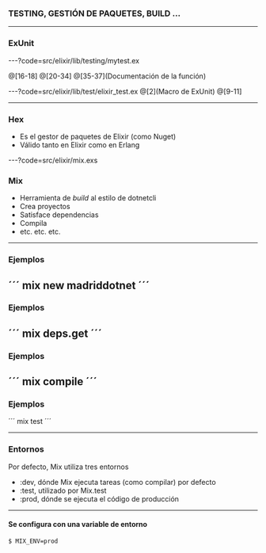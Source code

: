 ### TESTING, GESTIÓN DE PAQUETES, BUILD ...

---

### ExUnit

---?code=src/elixir/lib/testing/mytest.ex

@[16-18]
@[20-34]
@[35-37](Documentación de la función)

---?code=src/elixir/lib/test/elixir_test.ex
@[2](Macro de ExUnit)
@[9-11]

---

### Hex

- Es el gestor de paquetes de Elixir (como Nuget)
- Válido tanto en Elixir como en Erlang


---?code=src/elixir/mix.exs

### Mix

- Herramienta de *build* al estilo de dotnetcli
- Crea proyectos
- Satisface dependencias
- Compila
- etc. etc. etc.

---

### Ejemplos

´´´
mix new madriddotnet
´´´
---

### Ejemplos

´´´
mix deps.get
´´´
---

### Ejemplos

´´´
mix compile
´´´
---

### Ejemplos

´´´
mix test
´´´

--- 

### Entornos

Por defecto, Mix utiliza tres entornos
- :dev, dónde Mix ejecuta tareas (como compilar) por defecto  
- :test, utilizado por Mix.test
- :prod, dónde se ejecuta el código de producción

---
#### Se configura con una variable de entorno

```
$ MIX_ENV=prod
```


